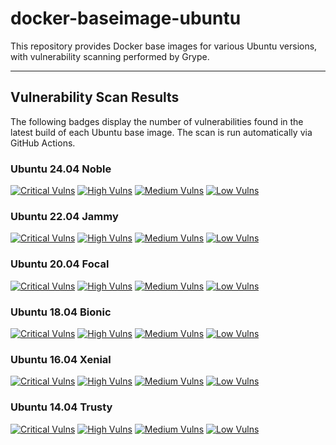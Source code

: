 # docker-baseimage-ubuntu

This repository provides Docker base images for various Ubuntu versions, with vulnerability scanning performed by Grype.

---

## Vulnerability Scan Results

The following badges display the number of vulnerabilities found in the latest build of each Ubuntu base image. The scan is run automatically via GitHub Actions.

### Ubuntu 24.04 Noble
[![Critical Vulns](https://img.shields.io/badge/Critical-0-red.svg)](https://htmlpreview.github.io/?https://github.com/anchorlayer/docker-baseimage-ubuntu/blob/main/vuln-reports-noble/grype-report-noble.html) [![High Vulns](https://img.shields.io/badge/High-0-orange.svg)](https://htmlpreview.github.io/?https://github.com/anchorlayer/docker-baseimage-ubuntu/blob/main/vuln-reports-noble/grype-report-noble.html) [![Medium Vulns](https://img.shields.io/badge/Medium-17-yellow.svg)](https://htmlpreview.github.io/?https://github.com/anchorlayer/docker-baseimage-ubuntu/blob/main/vuln-reports-noble/grype-report-noble.html) [![Low Vulns](https://img.shields.io/badge/Low-15-blue.svg)](https://htmlpreview.github.io/?https://github.com/anchorlayer/docker-baseimage-ubuntu/blob/main/vuln-reports-noble/grype-report-noble.html)

### Ubuntu 22.04 Jammy
[![Critical Vulns](https://img.shields.io/badge/Critical-0-red.svg)](https://htmlpreview.github.io/?https://github.com/anchorlayer/docker-baseimage-ubuntu/blob/main/vuln-reports-jammy/grype-report-jammy.html) [![High Vulns](https://img.shields.io/badge/High-0-orange.svg)](https://htmlpreview.github.io/?https://github.com/anchorlayer/docker-baseimage-ubuntu/blob/main/vuln-reports-jammy/grype-report-jammy.html) [![Medium Vulns](https://img.shields.io/badge/Medium-13-yellow.svg)](https://htmlpreview.github.io/?https://github.com/anchorlayer/docker-baseimage-ubuntu/blob/main/vuln-reports-jammy/grype-report-jammy.html) [![Low Vulns](https://img.shields.io/badge/Low-31-blue.svg)](https://htmlpreview.github.io/?https://github.com/anchorlayer/docker-baseimage-ubuntu/blob/main/vuln-reports-jammy/grype-report-jammy.html)

### Ubuntu 20.04 Focal
[![Critical Vulns](https://img.shields.io/badge/Critical-0-red.svg)](https://htmlpreview.github.io/?https://github.com/anchorlayer/docker-baseimage-ubuntu/blob/main/vuln-reports-focal/grype-report-focal.html) [![High Vulns](https://img.shields.io/badge/High-0-orange.svg)](https://htmlpreview.github.io/?https://github.com/anchorlayer/docker-baseimage-ubuntu/blob/main/vuln-reports-focal/grype-report-focal.html) [![Medium Vulns](https://img.shields.io/badge/Medium-7-yellow.svg)](https://htmlpreview.github.io/?https://github.com/anchorlayer/docker-baseimage-ubuntu/blob/main/vuln-reports-focal/grype-report-focal.html) [![Low Vulns](https://img.shields.io/badge/Low-33-blue.svg)](https://htmlpreview.github.io/?https://github.com/anchorlayer/docker-baseimage-ubuntu/blob/main/vuln-reports-focal/grype-report-focal.html)

### Ubuntu 18.04 Bionic
[![Critical Vulns](https://img.shields.io/badge/Critical-0-red.svg)](https://htmlpreview.github.io/?https://github.com/anchorlayer/docker-baseimage-ubuntu/blob/main/vuln-reports-bionic/grype-report-bionic.html) [![High Vulns](https://img.shields.io/badge/High-5-orange.svg)](https://htmlpreview.github.io/?https://github.com/anchorlayer/docker-baseimage-ubuntu/blob/main/vuln-reports-bionic/grype-report-bionic.html) [![Medium Vulns](https://img.shields.io/badge/Medium-91-yellow.svg)](https://htmlpreview.github.io/?https://github.com/anchorlayer/docker-baseimage-ubuntu/blob/main/vuln-reports-bionic/grype-report-bionic.html) [![Low Vulns](https://img.shields.io/badge/Low-90-blue.svg)](https://htmlpreview.github.io/?https://github.com/anchorlayer/docker-baseimage-ubuntu/blob/main/vuln-reports-bionic/grype-report-bionic.html)

### Ubuntu 16.04 Xenial
[![Critical Vulns](https://img.shields.io/badge/Critical-0-red.svg)](https://htmlpreview.github.io/?https://github.com/anchorlayer/docker-baseimage-ubuntu/blob/main/vuln-reports-xenial/grype-report-xenial.html) [![High Vulns](https://img.shields.io/badge/High-9-orange.svg)](https://htmlpreview.github.io/?https://github.com/anchorlayer/docker-baseimage-ubuntu/blob/main/vuln-reports-xenial/grype-report-xenial.html) [![Medium Vulns](https://img.shields.io/badge/Medium-301-yellow.svg)](https://htmlpreview.github.io/?https://github.com/anchorlayer/docker-baseimage-ubuntu/blob/main/vuln-reports-xenial/grype-report-xenial.html) [![Low Vulns](https://img.shields.io/badge/Low-257-blue.svg)](https://htmlpreview.github.io/?https://github.com/anchorlayer/docker-baseimage-ubuntu/blob/main/vuln-reports-xenial/grype-report-xenial.html)

### Ubuntu 14.04 Trusty
[![Critical Vulns](https://img.shields.io/badge/Critical-0-red.svg)](https://htmlpreview.github.io/?https://github.com/anchorlayer/docker-baseimage-ubuntu/blob/main/vuln-reports-trusty/grype-report-trusty.html) [![High Vulns](https://img.shields.io/badge/High-36-orange.svg)](https://htmlpreview.github.io/?https://github.com/anchorlayer/docker-baseimage-ubuntu/blob/main/vuln-reports-trusty/grype-report-trusty.html) [![Medium Vulns](https://img.shields.io/badge/Medium-919-yellow.svg)](https://htmlpreview.github.io/?https://github.com/anchorlayer/docker-baseimage-ubuntu/blob/main/vuln-reports-trusty/grype-report-trusty.html) [![Low Vulns](https://img.shields.io/badge/Low-575-blue.svg)](https://htmlpreview.github.io/?https://github.com/anchorlayer/docker-baseimage-ubuntu/blob/main/vuln-reports-trusty/grype-report-trusty.html)
